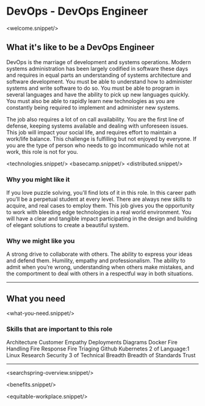 # DevOps - DevOps Engineer
<welcome.snippet/>

## What it's like to be a DevOps Engineer
DevOps is the marriage of development and systems operations. Modern systems administration has been largely codified in software these days and requires in equal parts an understanding of systems architecture and software development. You must be able to understand how to administer systems and write software to do so. You must be able to program in several languages and have the ability to pick up new languages quickly. You must also be able to rapidly learn new technologies as you are constantly being required to implement and administer new systems.

The job also requires a lot of on call availability. You are the first line of defense, keeping systems available and dealing with unforeseen issues. This job will impact your social life, and requires effort to maintain a work/life balance. This challenge is fulfilling but not enjoyed by everyone.  If you are the type of person who needs to go incommunicado while not at work, this role is not for you.


<technologies.snippet/>
<basecamp.snippet/>
<distributed.snippet/>

### Why you might like it
If you love puzzle solving, you'll find lots of it in this role. In this career path you’ll be a perpetual student at every level. There are always new skills to acquire, and real cases to employ them. This job gives you the opportunity to work with bleeding edge technologies in a real world environment. You will have a clear and tangible impact participating in the design and building of elegant solutions to create a beautiful system.

### Why we might like you
A strong drive to collaborate with others. The ability to express your ideas and defend them.  Humility, empathy and professionalism.  The ability to admit when you’re wrong, understanding when others make mistakes, and the comportment to deal with others in a respectful way in both situations.

--------------

## What you need

<what-you-need.snippet/>

### Skills that are important to this role

<skills>
Architecture
Customer Empathy
Deployments
Diagrams
Docker
Fire Handling
Fire Response
Fire Triaging
Github
Kubernetes
2 of Language:1
Linux
Research
Security
3 of Technical Breadth
Breadth of Standards
Trust
</skills>

<inherit doc="base.md"/>


-----------------

<searchspring-overview.snippet/>

<benefits.snippet/>

<equitable-workplace.snippet/>